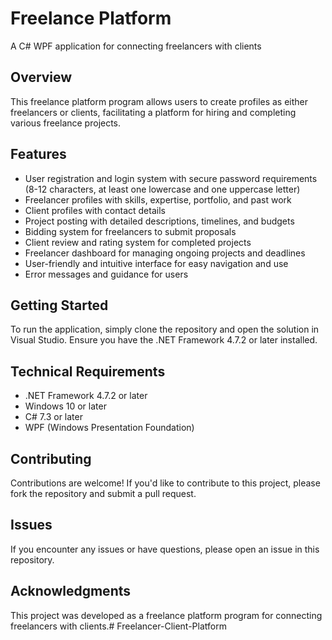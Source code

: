 **Freelance Platform**
=====================

A C# WPF application for connecting freelancers with clients

**Overview**
-----------

This freelance platform program allows users to create profiles as either freelancers or clients, facilitating a platform for hiring and completing various freelance projects.

**Features**
------------

* User registration and login system with secure password requirements (8-12 characters, at least one lowercase and one uppercase letter)
* Freelancer profiles with skills, expertise, portfolio, and past work
* Client profiles with contact details
* Project posting with detailed descriptions, timelines, and budgets
* Bidding system for freelancers to submit proposals
* Client review and rating system for completed projects
* Freelancer dashboard for managing ongoing projects and deadlines
* User-friendly and intuitive interface for easy navigation and use
* Error messages and guidance for users

**Getting Started**
---------------

To run the application, simply clone the repository and open the solution in Visual Studio. Ensure you have the .NET Framework 4.7.2 or later installed.

**Technical Requirements**
-------------------------

* .NET Framework 4.7.2 or later
* Windows 10 or later
* C# 7.3 or later
* WPF (Windows Presentation Foundation)

**Contributing**
------------

Contributions are welcome! If you'd like to contribute to this project, please fork the repository and submit a pull request.

**Issues**
------

If you encounter any issues or have questions, please open an issue in this repository.

**Acknowledgments**
----------------

This project was developed as a freelance platform program for connecting freelancers with clients.#   F r e e l a n c e r - C l i e n t - P l a t f o r m  
 